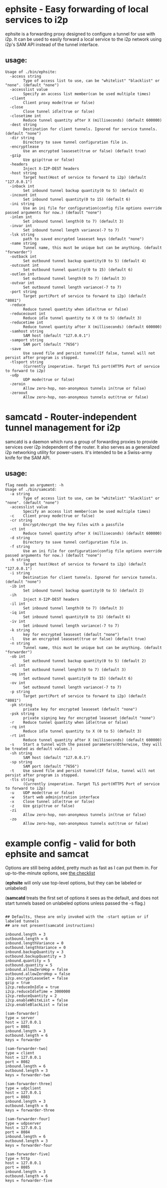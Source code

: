ephsite - Easy forwarding of local services to i2p
==================================================

ephsite is a forwarding proxy designed to configure a tunnel for use
with i2p. It can be used to easily forward a local service to the
i2p network using i2p's SAM API instead of the tunnel interface.

usage:
------

```
Usage of ./bin/ephsite:
  -access string
    	Type of access list to use, can be "whitelist" "blacklist" or "none". (default "none")
  -accesslist value
    	Specify an access list member(can be used multiple times)
  -client
    	Client proxy mode(true or false)
  -close
    	Close tunnel idle(true or false)
  -closetime int
    	Reduce tunnel quantity after X (milliseconds) (default 600000)
  -dest string
    	Destination for client tunnels. Ignored for service tunnels. (default "none")
  -dir string
    	Directory to save tunnel configuration file in.
  -encryptlease
    	Use an encrypted leaseset(true or false) (default true)
  -gzip
    	Uze gzip(true or false)
  -headers
    	Inject X-I2P-DEST headers
  -host string
    	Target host(Host of service to forward to i2p) (default "127.0.0.1")
  -inback int
    	Set inbound tunnel backup quantity(0 to 5) (default 4)
  -incount int
    	Set inbound tunnel quantity(0 to 15) (default 6)
  -ini string
    	Use an ini file for configuration(config file options override passed arguments for now.) (default "none")
  -inlen int
    	Set inbound tunnel length(0 to 7) (default 3)
  -invar int
    	Set inbound tunnel length variance(-7 to 7)
  -lsk string
    	path to saved encrypted leaseset keys (default "none")
  -name string
    	Tunnel name, this must be unique but can be anything. (default "forwarder")
  -outback int
    	Set outbound tunnel backup quantity(0 to 5) (default 4)
  -outcount int
    	Set outbound tunnel quantity(0 to 15) (default 6)
  -outlen int
    	Set outbound tunnel length(0 to 7) (default 3)
  -outvar int
    	Set outbound tunnel length variance(-7 to 7)
  -port string
    	Target port(Port of service to forward to i2p) (default "8081")
  -reduce
    	Reduce tunnel quantity when idle(true or false)
  -reducecount int
    	Reduce idle tunnel quantity to X (0 to 5) (default 3)
  -reducetime int
    	Reduce tunnel quantity after X (milliseconds) (default 600000)
  -samhost string
    	SAM host (default "127.0.0.1")
  -samport string
    	SAM port (default "7656")
  -save
    	Use saved file and persist tunnel(If false, tunnel will not persist after program is stopped.
  -tlsport string
    	(Currently inoperative. Target TLS port(HTTPS Port of service to forward to i2p)
  -udp
    	UDP mode(true or false)
  -zeroin
    	Allow zero-hop, non-anonymous tunnels in(true or false)
  -zeroout
    	Allow zero-hop, non-anonymous tunnels out(true or false)
```

samcatd - Router-independent tunnel management for i2p
=========================================================

samcatd is a daemon which runs a group of forwarding proxies to
provide services over i2p independent of the router. It also serves
as a generalized i2p networking utility for power-users. It's
intended to be a Swiss-army knife for the SAM API.

usage:
------

```
flag needs an argument: -h
Usage of ./bin/samcatd:
  -a string
    	Type of access list to use, can be "whitelist" "blacklist" or "none". (default "none")
  -accesslist value
    	Specify an access list member(can be used multiple times)
  -c	Client proxy mode(true or false)
  -cr string
    	Encrypt/decrypt the key files with a passfile
  -ct int
    	Reduce tunnel quantity after X (milliseconds) (default 600000)
  -d string
    	Directory to save tunnel configuration file in.
  -f string
    	Use an ini file for configuration(config file options override passed arguments for now.) (default "none")
  -h string
    	Target host(Host of service to forward to i2p) (default "127.0.0.1")
  -i string
    	Destination for client tunnels. Ignored for service tunnels. (default "none")
  -ib int
    	Set inbound tunnel backup quantity(0 to 5) (default 2)
  -ih
    	Inject X-I2P-DEST headers
  -il int
    	Set inbound tunnel length(0 to 7) (default 3)
  -iq int
    	Set inbound tunnel quantity(0 to 15) (default 6)
  -iv int
    	Set inbound tunnel length variance(-7 to 7)
  -k string
    	key for encrypted leaseset (default "none")
  -l	Use an encrypted leaseset(true or false) (default true)
  -n string
    	Tunnel name, this must be unique but can be anything. (default "forwarder")
  -ob int
    	Set outbound tunnel backup quantity(0 to 5) (default 2)
  -ol int
    	Set outbound tunnel length(0 to 7) (default 3)
  -oq int
    	Set outbound tunnel quantity(0 to 15) (default 6)
  -ov int
    	Set outbound tunnel length variance(-7 to 7)
  -p string
    	Target port(Port of service to forward to i2p) (default "8081")
  -pk string
    	private key for encrypted leaseset (default "none")
  -psk string
    	private signing key for encrypted leaseset (default "none")
  -r	Reduce tunnel quantity when idle(true or false)
  -rq int
    	Reduce idle tunnel quantity to X (0 to 5) (default 3)
  -rt int
    	Reduce tunnel quantity after X (milliseconds) (default 600000)
  -s	Start a tunnel with the passed parameters(Otherwise, they will be treated as default values.)
  -sh string
    	SAM host (default "127.0.0.1")
  -sp string
    	SAM port (default "7656")
  -t	Use saved file and persist tunnel(If false, tunnel will not persist after program is stopped.
  -tls string
    	(Currently inoperative. Target TLS port(HTTPS Port of service to forward to i2p)
  -u	UDP mode(true or false)
  -w	Start web administration interface
  -x	Close tunnel idle(true or false)
  -z	Uze gzip(true or false)
  -zi
    	Allow zero-hop, non-anonymous tunnels in(true or false)
  -zo
    	Allow zero-hop, non-anonymous tunnels out(true or false)
```

example config - valid for both ephsite and samcat
==================================================
Options are still being added, pretty much as fast as I can put them
in. For up-to-the-minute options, see [the checklist](config/CHECKLIST.md)

(**ephsite** will only use top-level options, but they can be labeled or
unlabeled)

(**samcatd** treats the first set of options it sees as the default, and
does not start tunnels based on unlabeled options unless passed the
-s flag.)

```

## Defaults, these are only invoked with the -start option or if labeled tunnels
## are not present(samcatd instructions)

inbound.length = 3
outbound.length = 6
inbound.lengthVariance = 0
outbound.lengthVariance = 0
inbound.backupQuantity = 3
outbound.backupQuantity = 3
inbound.quantity = 5
outbound.quantity = 5
inbound.allowZeroHop = false
outbound.allowZeroHop = false
i2cp.encryptLeaseSet = false
gzip = true
i2cp.reduceOnIdle = true
i2cp.reduceIdleTime = 3000000
i2cp.reduceQuantity = 2
i2cp.enableWhiteList = false
i2cp.enableBlackList = false

[sam-forwarder]
type = server
host = 127.0.0.1
port = 8081
inbound.length = 3
outbound.length = 6
keys = forwarder

[sam-forwarder-two]
type = client
host = 127.0.0.1
port = 8082
inbound.length = 6
outbound.length = 3
keys = forwarder-two

[sam-forwarder-three]
type = udpclient
host = 127.0.0.1
port = 8083
inbound.length = 3
outbound.length = 6
keys = forwarder-three

[sam-forwarder-four]
type = udpserver
host = 127.0.0.1
port = 8084
inbound.length = 6
outbound.length = 3
keys = forwarder-four

[sam-forwarder-five]
type = http
host = 127.0.0.1
port = 8085
inbound.length = 3
outbound.length = 6
keys = forwarder-five
```

